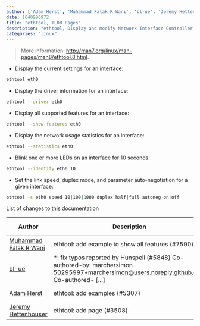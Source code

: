 ```yaml
---
author: ['Adam Herst', 'Muhammad Falak R Wani', 'bl-ue', 'Jeremy Hettenhouser']
date: 1640996972
title: "ethtool, TLDR Pages"
description: "ethtool, Display and modify Network Interface Controller (NIC) parameters."
categories: "linux"
---
```

> More information: <http://man7.org/linux/man-pages/man8/ethtool.8.html>.

- Display the current settings for an interface:

```bash
ethtool eth0
```

- Display the driver information for an interface:

```bash
ethtool --driver eth0
```

- Display all supported features for an interface:

```bash
ethtool --show-features eth0
```

- Display the network usage statistics for an interface:

```bash
ethtool --statistics eth0
```

- Blink one or more LEDs on an interface for 10 seconds:

```bash
ethtool --identify eth0 10
```

- Set the link speed, duplex mode, and parameter auto-negotiation for a given interface:

```bash
ethtool -s eth0 speed 10|100|1000 duplex half|full autoneg on|off
```
List of changes to this documentation


Author | Description | ISO 8601 Date | GitHub link
------|-----|-----|-----
[Muhammad Falak R Wani](mailto:falakreyaz@gmail.com) | ethtool: add example to show all features (#7590) | 2022-01-01T01:29:32 | [ef8fb5783906](https://github.com/tldr-pages/tldr/commit/ef8fb57839069cbed5a7eeb28de2f96141be6033)
[bl-ue](mailto:54780737+bl-ue@users.noreply.github.com) | *: fix typos reported by Hunspell (#5848) Co-authored-by: marchersimon <50295997+marchersimon@users.noreply.github.com> Co-authored- [...] | 2021-05-20T22:13:41 | [8ebd171d6f00](https://github.com/tldr-pages/tldr/commit/8ebd171d6f001698709fefc02b1fd5cc9f3a99c4)
[Adam Herst](mailto:adamherst@adamherst.com) | ethtool: add examples (#5307) | 2021-02-24T17:30:45 | [4364446e1739](https://github.com/tldr-pages/tldr/commit/4364446e1739763de8845eaa21dbd0bb4a0fa281)
[Jeremy Hettenhouser](mailto:jhettenh@gmail.com) | ethtool: add page (#3508) | 2019-11-01T00:33:56 | [5d9e9727a01a](https://github.com/tldr-pages/tldr/commit/5d9e9727a01a6ebe9f7c854fcefa66f2d0bd3c53)

